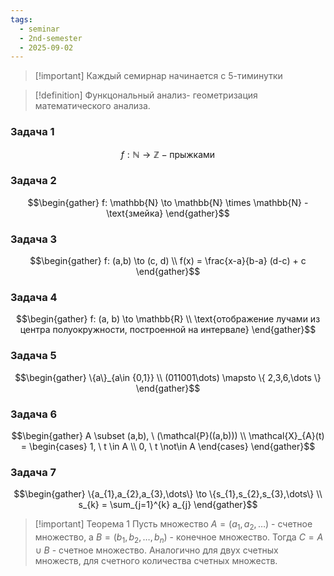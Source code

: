 ```yaml
---
tags:
  - seminar
  - 2nd-semester
  - 2025-09-02
---
```



> [!important] Каждый семирнар начинается с 5-тиминутки
> 

> [!definition] Функцональный анализ- геометризация математического анализа.

### Задача 1

$$f: \mathbb{N} \to \mathbb{Z} - \text{прыжками}$$

### Задача 2

$$\begin{gather}
f: \mathbb{N} \to \mathbb{N} \times \mathbb{N} - \text{змейка}
\end{gather}$$

### Задача 3

$$\begin{gather}
f: (a,b) \to (c, d) \\
f(x) = \frac{x-a}{b-a} (d-c) + c
\end{gather}$$

### Задача 4

$$\begin{gather}
f: (a, b) \to \mathbb{R} \\
\text{отображение лучами из центра полуокружности, построенной на интервале}
\end{gather}$$

### Задача 5

$$\begin{gather}
\{a\}_{a\in {0,1}} \\
(011001\dots) \mapsto \{ 2,3,6,\dots \}
\end{gather}$$

### Задача 6

$$\begin{gather}
A \subset (a,b), \ (\mathcal{P}((a,b))) \\
\mathcal{X}_{A}(t) = \begin{cases}
1, \ t \in A \\
0, \ t \not\in A
\end{cases}
\end{gather}$$

### Задача 7

$$\begin{gather}
\{a_{1},a_{2},a_{3},\dots\} \to \{s_{1},s_{2},s_{3},\dots\} \\
s_{k} = \sum_{j=1}^{k} a_{j}
\end{gather}$$

> [!important] Теорема 1
> Пусть множество $A = (a_{1}, a_{2}, \dots)$ - счетное множество, а $B = (b_{1}, b_{2}, \dots, b_{n})$ - конечное множество. Тогда $C = A\cup B$ - счетное множество. Аналогично для двух счетных множеств, для счетного количества счетных множеств.

